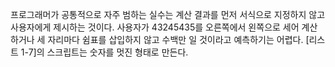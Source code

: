 프로그래머가 공통적으로 자주 범하는 실수는 계산 결과를 먼저 서식으로 지정하지 않고 사용자에게 제시하는 것이다. 사용자가 43245435를 오른쪽에서 왼쪽으로 세어 계산하거나 세 자리마다 쉼표를 삽입하지 않고 수백만 일 것이라고 예측하기는 어렵다. [리스트 1-7]의 스크립트는 숫자를 멋진 형태로 만든다.